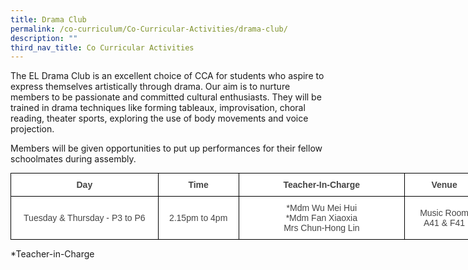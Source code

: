```yaml
---
title: Drama Club
permalink: /co-curriculum/Co-Curricular-Activities/drama-club/
description: ""
third_nav_title: Co Curricular Activities
---
```

The EL Drama Club is an excellent choice of CCA for students who aspire to express themselves artistically through drama. Our aim is to nurture members to be passionate and committed cultural enthusiasts. They will be trained in drama techniques like forming tableaux, improvisation, choral reading, theater sports, exploring the use of body movements and voice projection.

Members will be given opportunities to put up performances for their fellow schoolmates during assembly.

<style type="text/css">
.tg  {border-collapse:collapse;border-spacing:0;margin:0px auto;}
.tg td{border-color:black;border-style:solid;border-width:1px;font-family:Arial, sans-serif;font-size:14px;
  overflow:hidden;padding:10px 5px;word-break:normal;}
.tg th{border-color:black;border-style:solid;border-width:1px;font-family:Arial, sans-serif;font-size:14px;
  font-weight:normal;overflow:hidden;padding:10px 5px;word-break:normal;}
.tg .tg-ncov{background-color:#FFF;color:#454545;text-align:center;vertical-align:middle}
.tg .tg-d8lx{background-color:#FFF;color:#444;font-weight:bold;text-align:center;vertical-align:middle}
.tg .tg-vfvg{background-color:#FFF;color:#444;text-align:center;vertical-align:middle}
</style>
<table class="tg" style="undefined;table-layout: fixed; width: 758px">
<colgroup>
<col style="width: 236px">
<col style="width: 129px">
<col style="width: 266px">
<col style="width: 127px">
</colgroup>
<tbody>
  <tr>
    <td class="tg-d8lx">Day </td>
    <td class="tg-d8lx">Time </td>
    <td class="tg-d8lx">Teacher-In-Charge</td>
    <td class="tg-d8lx">Venue</td>
  </tr>
  <tr>
    <td class="tg-vfvg"><br> Tuesday &amp; Thursday - P3 to P6<br><br></td>
    <td class="tg-vfvg"> 2.15pm to 4pm</td>
    <td class="tg-vfvg"> *Mdm Wu Mei Hui<br><span style="color:#444;background-color:initial">*Mdm Fan Xiaoxia</span><br><span style="background-color:initial">Mrs Chun-Hong Lin</span></td>
    <td class="tg-ncov">Music Room<br>A41 &amp; F41</td>
  </tr>
</tbody>
</table>

\*Teacher-in-Charge